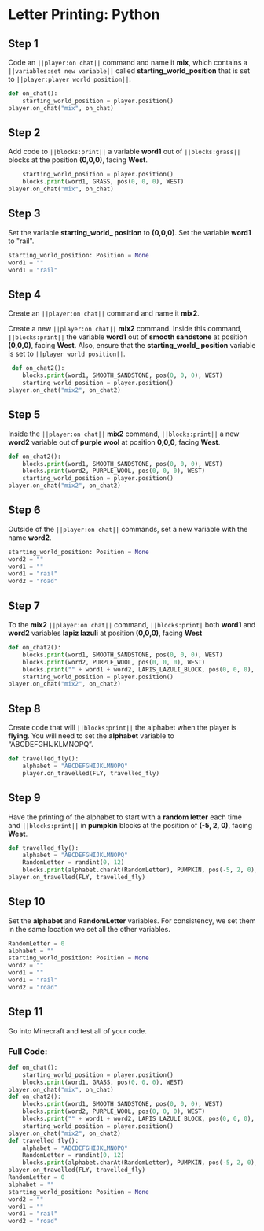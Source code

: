 ﻿# Letter Printing: Python

## Step 1

Code an ``||player:on chat||`` command and name it **mix**, which contains a ``||variables:set new variable||`` called **starting_world_position** that is set to ``||player:player world position||``.

```python
def on_chat():
    starting_world_position = player.position()
player.on_chat("mix", on_chat)
```

## Step 2

Add code to ``||blocks:print||`` a variable **word1** out of ``||blocks:grass||`` blocks at the position **(0,0,0)**, facing **West**.

```python
    starting_world_position = player.position()
    blocks.print(word1, GRASS, pos(0, 0, 0), WEST)
player.on_chat("mix", on_chat)
```

## Step 3

Set the variable **starting_world_ position** to **(0,0,0)**.
Set the variable **word1** to "rail".
  
```python
starting_world_position: Position = None
word1 = ""
word1 = "rail"
```

## Step 4

Create an ``||player:on chat||`` command and name it **mix2**.

Create a new ``||player:on chat||`` **mix2** command.  Inside this command, ``||blocks:print||`` the variable **word1** out of **smooth sandstone** at position **(0,0,0)**, facing **West**. Also, ensure that the **starting_world_ position** variable is set to ``||player world position||``. 

```python
 def on_chat2():
    blocks.print(word1, SMOOTH_SANDSTONE, pos(0, 0, 0), WEST)
    starting_world_position = player.position()
player.on_chat("mix2", on_chat2)
```

## Step 5

Inside the ``||player:on chat||`` **mix2** command, ``||blocks:print||`` a new **word2** variable out of **purple wool** at position **0,0,0**, facing **West**. 

```python
def on_chat2():
    blocks.print(word1, SMOOTH_SANDSTONE, pos(0, 0, 0), WEST)
    blocks.print(word2, PURPLE_WOOL, pos(0, 0, 0), WEST)
    starting_world_position = player.position()
player.on_chat("mix2", on_chat2)
```

## Step 6

Outside of the ``||player:on chat||`` commands, set a new variable with the name **word2**.

```python
starting_world_position: Position = None
word2 = ""
word1 = ""
word1 = "rail"
word2 = "road"
```

## Step 7

To the **mix2** ``||player:on chat||`` command,  ``||blocks:print|`` both **word1** and **word2** variables **lapiz lazuli** at position **(0,0,0)**, facing **West**

```python
def on_chat2():
    blocks.print(word1, SMOOTH_SANDSTONE, pos(0, 0, 0), WEST)
    blocks.print(word2, PURPLE_WOOL, pos(0, 0, 0), WEST)
    blocks.print("" + word1 + word2, LAPIS_LAZULI_BLOCK, pos(0, 0, 0), WEST)
    starting_world_position = player.position()
player.on_chat("mix2", on_chat2)
```

## Step 8

Create code that will ``||blocks:print||`` the alphabet when the player is **flying**. You will need to set the **alphabet** variable to “ABCDEFGHIJKLMNOPQ”.

```python
def travelled_fly():
    alphabet = "ABCDEFGHIJKLMNOPQ"
    player.on_travelled(FLY, travelled_fly)
```

## Step 9

Have the printing of the alphabet to start with a **random letter** each time and ``||blocks:print||`` in **pumpkin** blocks at the position of **(-5, 2, 0)**, facing **West**.

```python
def travelled_fly():
    alphabet = "ABCDEFGHIJKLMNOPQ"
    RandomLetter = randint(0, 12)
    blocks.print(alphabet.charAt(RandomLetter), PUMPKIN, pos(-5, 2, 0), WEST)
player.on_travelled(FLY, travelled_fly)
```

## Step 10

Set the **alphabet** and **RandomLetter** variables. For consistency, we set them in the same location we set all the other variables.

```python
RandomLetter = 0
alphabet = ""
starting_world_position: Position = None
word2 = ""
word1 = ""
word1 = "rail"
word2 = "road"
```

## Step 11

Go into Minecraft and test all of your code.


### Full Code: 

```python
def on_chat():
    starting_world_position = player.position()
    blocks.print(word1, GRASS, pos(0, 0, 0), WEST)
player.on_chat("mix", on_chat)
def on_chat2():
    blocks.print(word1, SMOOTH_SANDSTONE, pos(0, 0, 0), WEST)
    blocks.print(word2, PURPLE_WOOL, pos(0, 0, 0), WEST)
    blocks.print("" + word1 + word2, LAPIS_LAZULI_BLOCK, pos(0, 0, 0), WEST)
    starting_world_position = player.position()
player.on_chat("mix2", on_chat2)
def travelled_fly():
    alphabet = "ABCDEFGHIJKLMNOPQ"
    RandomLetter = randint(0, 12)
    blocks.print(alphabet.charAt(RandomLetter), PUMPKIN, pos(-5, 2, 0), WEST)
player.on_travelled(FLY, travelled_fly)
RandomLetter = 0
alphabet = ""
starting_world_position: Position = None
word2 = ""
word1 = ""
word1 = "rail"
word2 = "road"
```

